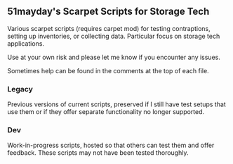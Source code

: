 ## 51mayday's Scarpet Scripts for Storage Tech
Various scarpet scripts (requires carpet mod) for testing contraptions, setting up inventories, or collecting data. Particular focus on storage tech applications. 

Use at your own risk and please let me know if you encounter any issues.

Sometimes help can be found in the comments at the top of each file.

### Legacy
Previous versions of current scripts, preserved if I still have test setups that use them or if they offer separate functionality no longer supported.

### Dev
Work-in-progress scripts, hosted so that others can test them and offer feedback. These scripts may not have been tested thoroughly. 
